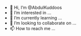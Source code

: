 - 👋 Hi, I’m @AbdulKuddoos
- 👀 I’m interested in ...
- 🌱 I’m currently learning ...
- 💞️ I’m looking to collaborate on ...
- 📫 How to reach me ...

<!---
AbdulKuddoos/AbdulKuddoos is a ✨ special ✨ repository because its `README.md` (this file) appears on your GitHub profile.
You can click the Preview link to take a look at your changes.
--->
